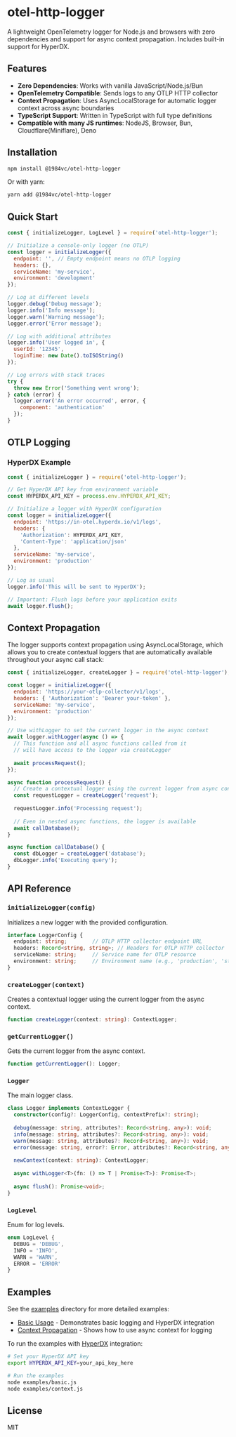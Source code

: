 # otel-http-logger

A lightweight OpenTelemetry logger for Node.js and browsers with zero dependencies and support for async context propagation. Includes built-in support for HyperDX.

## Features

- **Zero Dependencies**: Works with vanilla JavaScript/Node.js/Bun
- **OpenTelemetry Compatible**: Sends logs to any OTLP HTTP collector
- **Context Propagation**: Uses AsyncLocalStorage for automatic logger context across async boundaries
- **TypeScript Support**: Written in TypeScript with full type definitions
- **Compatible with many JS runtimes**: NodeJS, Browser, Bun, Cloudflare(Miniflare), Deno

## Installation

```bash
npm install @1984vc/otel-http-logger
```

Or with yarn:

```bash
yarn add @1984vc/otel-http-logger
```

## Quick Start

```javascript
const { initializeLogger, LogLevel } = require('otel-http-logger');

// Initialize a console-only logger (no OTLP)
const logger = initializeLogger({
  endpoint: '', // Empty endpoint means no OTLP logging
  headers: {},
  serviceName: 'my-service',
  environment: 'development'
});

// Log at different levels
logger.debug('Debug message');
logger.info('Info message');
logger.warn('Warning message');
logger.error('Error message');

// Log with additional attributes
logger.info('User logged in', {
  userId: '12345',
  loginTime: new Date().toISOString()
});

// Log errors with stack traces
try {
  throw new Error('Something went wrong');
} catch (error) {
  logger.error('An error occurred', error, {
    component: 'authentication'
  });
}
```

## OTLP Logging

### HyperDX Example

```javascript
const { initializeLogger } = require('otel-http-logger');

// Get HyperDX API key from environment variable
const HYPERDX_API_KEY = process.env.HYPERDX_API_KEY;

// Initialize a logger with HyperDX configuration
const logger = initializeLogger({
  endpoint: 'https://in-otel.hyperdx.io/v1/logs',
  headers: {
    'Authorization': HYPERDX_API_KEY,
    'Content-Type': 'application/json'
  },
  serviceName: 'my-service',
  environment: 'production'
});

// Log as usual
logger.info('This will be sent to HyperDX');

// Important: Flush logs before your application exits
await logger.flush();
```

## Context Propagation

The logger supports context propagation using AsyncLocalStorage, which allows you to create contextual loggers that are automatically available throughout your async call stack:

```javascript
const { initializeLogger, createLogger } = require('otel-http-logger');

const logger = initializeLogger({
  endpoint: 'https://your-otlp-collector/v1/logs',
  headers: { 'Authorization': 'Bearer your-token' },
  serviceName: 'my-service',
  environment: 'production'
});

// Use withLogger to set the current logger in the async context
await logger.withLogger(async () => {
  // This function and all async functions called from it
  // will have access to the logger via createLogger
  
  await processRequest();
});

async function processRequest() {
  // Create a contextual logger using the current logger from async context
  const requestLogger = createLogger('request');
  
  requestLogger.info('Processing request');
  
  // Even in nested async functions, the logger is available
  await callDatabase();
}

async function callDatabase() {
  const dbLogger = createLogger('database');
  dbLogger.info('Executing query');
}
```

## API Reference

### `initializeLogger(config)`

Initializes a new logger with the provided configuration.

```typescript
interface LoggerConfig {
  endpoint: string;        // OTLP HTTP collector endpoint URL
  headers: Record<string, string>; // Headers for OTLP HTTP collector
  serviceName: string;     // Service name for OTLP resource
  environment: string;     // Environment name (e.g., 'production', 'staging')
}
```

### `createLogger(context)`

Creates a contextual logger using the current logger from the async context.

```typescript
function createLogger(context: string): ContextLogger;
```

### `getCurrentLogger()`

Gets the current logger from the async context.

```typescript
function getCurrentLogger(): Logger;
```

### `Logger`

The main logger class.

```typescript
class Logger implements ContextLogger {
  constructor(config?: LoggerConfig, contextPrefix?: string);
  
  debug(message: string, attributes?: Record<string, any>): void;
  info(message: string, attributes?: Record<string, any>): void;
  warn(message: string, attributes?: Record<string, any>): void;
  error(message: string, error?: Error, attributes?: Record<string, any>): void;
  
  newContext(context: string): ContextLogger;
  
  async withLogger<T>(fn: () => T | Promise<T>): Promise<T>;
  
  async flush(): Promise<void>;
}
```

### `LogLevel`

Enum for log levels.

```typescript
enum LogLevel {
  DEBUG = 'DEBUG',
  INFO = 'INFO',
  WARN = 'WARN',
  ERROR = 'ERROR'
}
```

## Examples

See the [examples](./examples) directory for more detailed examples:

- [Basic Usage](./examples/basic.js) - Demonstrates basic logging and HyperDX integration
- [Context Propagation](./examples/context.js) - Shows how to use async context for logging

To run the examples with [HyperDX](https://hyperdx.io) integration:

```bash
# Set your HyperDX API key
export HYPERDX_API_KEY=your_api_key_here

# Run the examples
node examples/basic.js
node examples/context.js
```

## License

MIT
